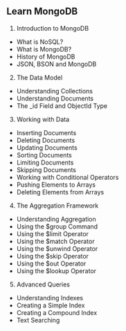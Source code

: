 ## Learn MongoDB

1. Introduction to MongoDB
 * What is NoSQL?
 * What is MongoDB?
 * History of MongoDB
 * JSON, BSON and MongoDB

2. The Data Model
 * Understanding Collections
 * Understanding Documents
 * The _id Field and ObjectId Type

3. Working with Data
 * Inserting Documents
 * Deleting Documents
 * Updating Documents
 * Sorting Documents
 * Limiting Documents
 * Skipping Documents
 * Working with Conditional Operators
 * Pushing Elements to Arrays
 * Deleting Elements from Arrays

4. The Aggregation Framework 
 * Understanding Aggregation
 * Using the $group Command
 * Using the $limit Operator
 * Using the $match Operator
 * Using the $unwind Operator
 * Using the $skip Operator
 * Using the $out Operator
 * Using the $lookup Operator

5. Advanced Queries
 * Understanding Indexes
 * Creating a Simple Index
 * Creating a Compound Index
 * Text Searching